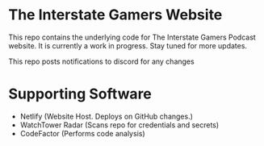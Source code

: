 # The Interstate Gamers Website  
This repo contains the underlying code for The Interstate Gamers Podcast website. It is currently a work in progress. Stay tuned for more updates.

This repo posts notifications to discord for any changes

# Supporting Software
- Netlify (Website Host. Deploys on GitHub changes.)
- WatchTower Radar (Scans repo for credentials and secrets)
- CodeFactor (Performs code analysis)
